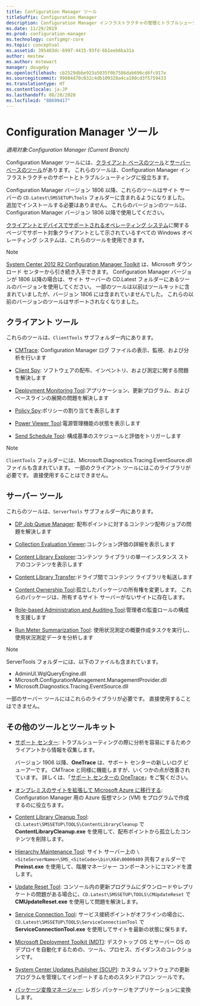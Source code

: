 ```yaml
---
title: Configuration Manager ツール
titleSuffix: Configuration Manager
description: Configuration Manager インフラストラクチャの管理とトラブルシューティングに役立つツールについて説明します。
ms.date: 11/29/2019
ms.prod: configuration-manager
ms.technology: configmgr-core
ms.topic: conceptual
ms.assetid: 395403dc-6997-4415-93fd-6b1eeb6ba31a
author: mestew
ms.author: mstewart
manager: dougeby
ms.openlocfilehash: cb2529dbbe923a5035f0b7586dab696cd6fc917e
ms.sourcegitcommit: 99084d70c032c4db109328a4ca100cd3f5759433
ms.translationtype: HT
ms.contentlocale: ja-JP
ms.lasthandoff: 08/20/2020
ms.locfileid: "88699417"
---
```

# <a name="configuration-manager-tools"></a>Configuration Manager ツール

*適用対象:Configuration Manager (Current Branch)*

Configuration Manager ツールには、[クライアント ベースのツール](#client-tools)と[サーバー ベースのツール](#server-tools)があります。 これらのツールは、Configuration Manager インフラストラクチャのサポートとトラブルシューティングに役立ちます。

Configuration Manager バージョン 1806 以降、これらのツールはサイト サーバーの `CD.Latest\SMSSETUP\Tools` フォルダーに含まれるようになりました。 追加でインストールする必要はありません。<!--1357145--> これらのバージョンのツールは、Configuration Manager バージョン 1806 以降で使用してください。

[クライアントとデバイスでサポートされるオペレーティング システム](/sccm/core/plan-design/configs/supported-operating-systems-for-clients-and-devices)に関するページでサポート対象クライアントとして示されているすべての Windows オペレーティング システムは、これらのツールを使用できます。

> [!Note]  
> [System Center 2012 R2 Configuration Manager Toolkit](https://www.microsoft.com/download/details.aspx?id=50012) は、Microsoft ダウンロード センターから引き続き入手できます。 Configuration Manager バージョンが 1806 以降の場合は、サイト サーバーの CD.Latest フォルダーにあるツールのバージョンを使用してください。 一部のツールは以前はツールキットに含まれていましたが、バージョン 1806 には含まれていませんでした。 これらの以前のバージョンのツールはサポートされなくなりました。


## <a name="client-tools"></a>クライアント ツール

これらのツールは、`ClientTools` サブフォルダー内にあります。

- [CMTrace](cmtrace.md): Configuration Manager ログ ファイルの表示、監視、および分析を行います  

- [Client Spy](clispy.md): ソフトウェアの配布、インベントリ、および測定に関する問題を解決します

- [Deployment Monitoring Tool](deployment-monitoring-tool.md):アプリケーション、更新プログラム、およびベースラインの展開の問題を解決します  

- [Policy Spy](policy-spy.md):ポリシーの割り当てを表示します  

- [Power Viewer Tool](power-viewer-tool.md):電源管理機能の状態を表示します  

- [Send Schedule Tool](send-schedule-tool.md): 構成基準のスケジュールと評価をトリガーします  

> [!Note]  
> `ClientTools` フォルダーには、Microsoft.Diagnostics.Tracing.EventSource.dll ファイルも含まれています。 一部のクライアント ツールにはこのライブラリが必要です。 直接使用することはできません。  


## <a name="server-tools"></a>サーバー ツール

これらのツールは、`ServerTools` サブフォルダー内にあります。

- [DP Job Queue Manager](dp-job-manager.md): 配布ポイントに対するコンテンツ配布ジョブの問題を解決します  

- [Collection Evaluation Viewer](ceviewer.md):コレクション評価の詳細を表示します  

- [Content Library Explorer](content-library-explorer.md):コンテンツ ライブラリの単一インスタンス ストアのコンテンツを表示します  

- [Content Library Transfer](content-library-transfer.md):ドライブ間でコンテンツ ライブラリを転送します  

- [Content Ownership Tool](content-ownership-tool.md):孤立したパッケージの所有権を変更します。 これらのパッケージは、所有するサイト サーバーがないサイトに存在します。

- [Role-based Administration and Auditing Tool](rbaviewer.md):管理者の監査ロールの構成を支援します  

- [Run Meter Summarization Tool](run-meter-summ.md): 使用状況測定の概要作成タスクを実行し、使用状況測定データを分析します

> [!Note]  
> ServerTools フォルダーには、以下のファイルも含まれています。
>
> - AdminUI.WqlQueryEngine.dll
> - Microsoft.ConfigurationManagement.ManagementProvider.dll
> - Microsoft.Diagnostics.Tracing.EventSource.dll
>
> 一部のサーバー ツールにはこれらのライブラリが必要です。 直接使用することはできません。  

## <a name="other-tools-and-toolkits"></a>その他のツールとツールキット

- [サポート センター](support-center.md): トラブルシューティングの際に分析を容易にするためクライアントから情報を収集します。

    バージョン 1906 以降、**OneTrace** は、サポート センターの新しいログ ビューアーです。 CMTrace と同様に機能しますが、いくつかの点が改善されています。 詳しくは、「[サポート センターの OneTrace](support-center-onetrace.md)」をご覧ください。

- [オンプレミスのサイトを拡張して Microsoft Azure に移行する](azure-migration-tool.md): Configuration Manager 用の Azure 仮想マシン (VM) をプログラムで作成するのに役立ちます。 <!--3556022--> 

- [Content Library Cleanup Tool](../plan-design/hierarchy/content-library-cleanup-tool.md): `CD.Latest\SMSSETUP\TOOLS\ContentLibraryCleanup` で **ContentLibraryCleanup.exe** を使用して、配布ポイントから孤立したコンテンツを削除します。  

- [Hierarchy Maintenance Tool](../servers/manage/hierarchy-maintenance-tool-preinst.exe.md): サイト サーバー上の `\<SiteServerName>\SMS_<SiteCode>\bin\X64\00000409` 共有フォルダーで **Preinst.exe** を使用して、階層マネージャー コンポーネントにコマンドを渡します。  

- [Update Reset Tool](../servers/manage/update-reset-tool.md): コンソール内の更新プログラムにダウンロードやレプリケートの問題がある場合に、`CD.Latest\SMSSETUP\TOOLS\CMUpdateReset` で **CMUpdateReset.exe** を使用して問題を解決します。  

- [Service Connection Tool](../servers/manage/hierarchy-maintenance-tool-preinst.exe.md): サービス接続ポイントがオフラインの場合に、`CD.Latest\SMSSETUP\TOOLS\ServiceConnectionTool` で **ServiceConnectionTool.exe** を使用してサイトを最新の状態に保ちます。   

- [Microsoft Deployment Toolkit (MDT)](../../mdt/use-the-mdt.md): デスクトップ OS とサーバー OS のデプロイを自動化するための、ツール、プロセス、ガイダンスのコレクションです。

- [System Center Updates Publisher (SCUP)](../../sum/tools/updates-publisher.md): カスタム ソフトウェアの更新プログラムを管理してインポートするためのスタンドアロン ツールです。

- [パッケージ変換マネージャー](../../apps/pcm/package-conversion-manager.md): レガシ パッケージをアプリケーションに変換します。